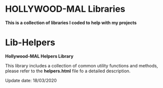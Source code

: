 # HOLLYWOOD-MAL Libraries
**This is a collection of libraries I coded to help with my projects**

# Lib-Helpers
 **Hollywood-MAL Helpers Library**
 
 This library includes a collection of common utility functions and methods, please refer to the **helpers.html** file fo a detailed description.
 
 Update date: 18/03/2020
